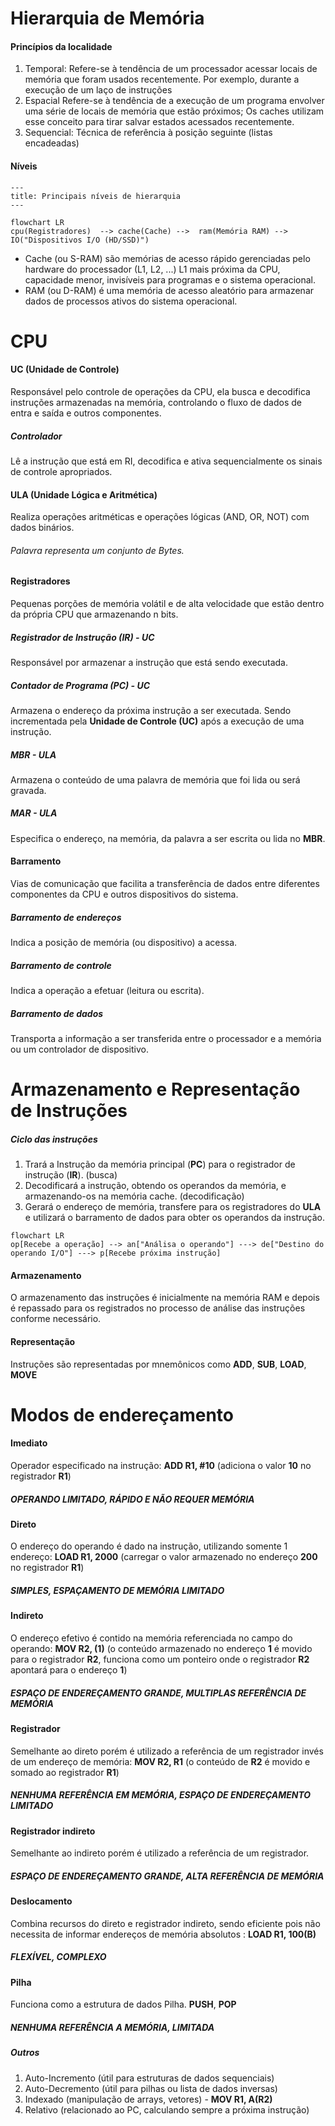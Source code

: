 
# Hierarquia de Memória
#### Princípios da localidade

1. Temporal: Refere-se à tendência de um processador acessar locais de memória que foram usados recentemente. Por exemplo, durante a execução de um laço de instruções
2. Espacial Refere-se à tendência de a execução de um programa envolver uma série de locais de memória que estão próximos; Os caches utilizam esse conceito para tirar salvar estados acessados recentemente.
3. Sequencial:  Técnica de referência à posição seguinte (listas encadeadas)
#### Níveis
```mermaid
--- 
title: Principais níveis de hierarquia
---

flowchart LR
cpu(Registradores)  --> cache(Cache) -->  ram(Memória RAM) -->  IO("Dispositivos I/O (HD/SSD)")
```

* Cache (ou S-RAM) são memórias de acesso rápido gerenciadas pelo hardware do processador (L1, L2, ...) L1 mais próxima da CPU, capacidade menor, invisíveis para programas e o sistema operacional.
* RAM (ou D-RAM) é uma memória de acesso aleatório para armazenar dados de processos ativos do sistema operacional.
# CPU

#### UC (Unidade de Controle)
Responsável pelo controle de operações da CPU, ela busca e decodifica instruções armazenadas na memória, controlando o fluxo de dados
de entra e saída e outros componentes. 

 ##### Controlador
 Lê a instrução que está em RI, decodifica e ativa sequencialmente os sinais de controle apropriados.
#### ULA (Unidade Lógica e Aritmética)
Realiza operações aritméticas e operações lógicas (AND, OR, NOT) com dados binários.
###### Palavra representa um conjunto de Bytes. 
#### Registradores
Pequenas porções de memória volátil e de alta velocidade que estão dentro da própria CPU que armazenando n bits.

 ##### Registrador de Instrução (IR) - UC
 Responsável por armazenar a instrução que está sendo executada.
 ##### Contador de Programa (PC) - UC
 Armazena o endereço da próxima instrução a ser executada. Sendo incrementada pela **Unidade de Controle (UC)** após a execução de uma instrução.
 ##### MBR - ULA
 Armazena o conteúdo de uma palavra de memória que foi lida ou será gravada.
 ##### MAR - ULA
 Especifica o endereço, na memória, da palavra a ser escrita ou lida no **MBR**.
#### Barramento 
Vias de comunicação que facilita a transferência de dados entre diferentes componentes da CPU e outros dispositivos do sistema.

 ##### Barramento de endereços
 Indica a posição de memória (ou dispositivo) a acessa.
 ##### Barramento de controle
 Indica a operação a efetuar (leitura ou escrita).
 ##### Barramento de dados
 Transporta a informação a ser transferida entre o processador e a memória ou um controlador de dispositivo.
# Armazenamento e Representação de Instruções

 ##### Ciclo das instruções 
  1. Trará a Instrução da memória principal (**PC**) para o registrador de instrução (**IR**). (busca)
  2. Decodificará a instrução, obtendo os operandos da memória, e armazenando-os na memória cache. (decodificação)
  3. Gerará o endereço de memória, transfere para os registradores do **ULA** e utilizará o barramento de dados para obter os operandos da instrução.

```mermaid
flowchart LR
op[Recebe a operação] --> an["Análisa o operando"] ---> de["Destino do operando I/O"] ---> p[Recebe próxima instrução]
```
#### Armazenamento 
O armazenamento das instruções é inicialmente na memória RAM e depois é repassado para os registrados no processo de análise das instruções conforme necessário.
#### Representação
Instruções são representadas por mnemônicos como **ADD**, **SUB**, **LOAD**, **MOVE** 
# Modos de endereçamento
#### Imediato
Operador especificado na instrução: **ADD R1, #10** (adiciona o valor **10** no registrador **R1**)
 ##### OPERANDO LIMITADO, RÁPIDO E NÃO REQUER MEMÓRIA
#### Direto
O endereço do operando é dado na instrução, utilizando somente 1 endereço: **LOAD R1, 2000** (carregar o valor armazenado no endereço **200** no registrador **R1**)
 ##### SIMPLES, ESPAÇAMENTO DE MEMÓRIA LIMITADO
#### Indireto
O endereço efetivo é contido na memória referenciada no campo do operando: **MOV R2, (1)** (o conteúdo armazenado no endereço **1** é movido para o registrador **R2**, funciona como um ponteiro onde o registrador **R2** apontará para o endereço **1**)
 ##### ESPAÇO DE ENDEREÇAMENTO GRANDE, MULTIPLAS REFERÊNCIA DE MEMÓRIA
#### Registrador 
Semelhante ao direto porém é utilizado a referência de um registrador invés de um endereço de memória: **MOV R2, R1**  (o conteúdo de **R2** é movido e somado ao registrador **R1**)
 ##### NENHUMA REFERÊNCIA EM MEMÓRIA, ESPAÇO DE ENDEREÇAMENTO LIMITADO 
#### Registrador indireto
Semelhante ao indireto porém é utilizado a referência de um registrador.
 ##### ESPAÇO DE ENDEREÇAMENTO GRANDE, ALTA REFERÊNCIA DE MEMÓRIA
#### Deslocamento
Combina recursos do direto e registrador indireto, sendo eficiente pois não necessita de informar endereços de memória absolutos : **LOAD R1, 100(B)** 
 ##### FLEXÍVEL, COMPLEXO
#### Pilha
Funciona como a estrutura de dados Pilha. **PUSH**, **POP** 
 ##### NENHUMA REFERÊNCIA A MEMÓRIA, LIMITADA
##### Outros
1. Auto-Incremento (útil para estruturas de dados sequenciais)
2. Auto-Decremento (útil para pilhas ou lista de dados inversas)
3. Indexado (manipulação de arrays, vetores) - **MOV R1, A(R2)**
4. Relativo (relacionado ao PC, calculando sempre a próxima instrução)